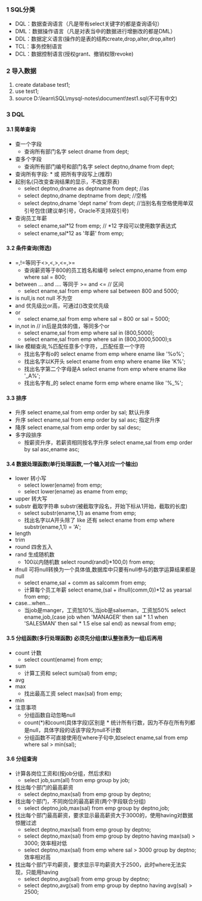 ### 1 SQL分类
  * DQL：数据查询语言（凡是带有select关键字的都是查询语句）
  * DML：数据操作语言（凡是对表当中的数据进行增删改的都是DML）
  * DDL：数据定义语言(操作的是表的结构create,drop,alter,drop,alter)
  * TCL：事务控制语言
  * DCL：数据控制语言(授权grant、撤销权限revoke)

### 2 导入数据
  1. create database test1;
  2. use test1;
  3.  source D:\learn\SQL\mysql-notes\document\test1.sql(不可有中文)

### 3 DQL
#### 3.1 简单查询
  * 查一个字段
    * 查询所有部门名字  select dname from dept;
  * 查多个字段
    * 查询所有部门编号和部门名字  select deptno,dname from dept;
  * 查询所有字段: * 或 把所有字段写上(推荐)
  * 起别名(只改变查询结果的显示，不改变原表)
    * select deptno,dname as deptname from dept; //as
    * select deptno,dname deptname from dept;  //空格
    * select deptno,dname 'dept name' from dept;  //当别名有空格使用单双引号包住(建议单引号，Oracle不支持双引号)
  * 查询员工年薪
    * select ename,sal*12 from emp; // *12 字段可以使用数学表达式
    * select ename,sal*12 as '年薪' from emp;
  
#### 3.2 条件查询(筛选)
  * =,!=等同于<>,<,>,<=,>=
    * 查询薪资等于800的员工姓名和编号  select empno,ename from emp where sal = 800;
  * between … and …. 等同于 >= and <= // 区间
    * select ename,sal from emp where sal between 800 and 5000;
  * is null,is not null 不为空
  * and 优先级比or高，可通过()改变优先级
  * or 
    * select ename,sal from emp where sal = 800 or sal = 5000;
  * in,not in  // in后是具体的值，等同多个or
    *  select ename,sal from emp where sal in (800,5000);
    *  select ename,sal from emp where sal in (800,3000,5000);s
  * like 模糊查询,%匹配任意多个字符，_匹配任意一个字符
    * 找出名字有o的 select ename from emp where ename like '%o%';
    * 找出名字以K开头 select ename from emp where ename like 'K%';
    * 找出名字第二个字母是A  select ename from emp where ename like '_A%';
    * 找出名字有_的 select ename form emp where ename like '%\_%';

 #### 3.3 排序
  * 升序 select ename,sal from emp order by sal; 默认升序
  * 升序 select ename,sal from emp order by sal asc; 指定升序
  * 降序 select ename,sal from emp order by sal desc;
  * 多字段排序 
    * 按薪资升序，若薪资相同按名字升序 select ename,sal from emp order by sal asc,ename asc;
   
#### 3.4 数据处理函数(单行处理函数,一个输入对应一个输出)
  * lower 转小写
    * select lower(ename) from emp;
    * select lower(ename) as ename from emp;
  * upper 转大写
  * substr 截取字符串 substr(被截取字段名，开始下标从1开始，截取的长度)
    *  select substr(ename,1,1) as ename from emp;
    * 找出名字以A开头除了 like 还有 select ename from emp where substr(ename,1,1) = 'A';
  * length
  * trim
  * round 四舍五入
  * rand 生成随机数
    * 100以内随机数 select round(rand()*100,0) from emp;
  * ifnull 可将null转换为一个具体值,数据库中只要有null参与的数学运算结果都是null
    * select ename,sal + comm as salcomm from emp;
    * 计算每个员工年薪 select ename,(sal + ifnull(comm,0))*12 as yearsal from emp;
  * case...when...
    * 当job是manger，工资加10%,当job是salseman，工资加50%  select ename,job,(case job when 'MANAGER' then sal * 1.1 when 'SALESMAN' then sal * 1.5 else sal end) as newsal from emp;
  
#### 3.5 分组函数(多行处理函数) 必须先分组(默认整张表为一组)后再用
 * count 计数
   *  select count(ename) from emp;
 * sum
   * 计算工资和 select sum(sal) from emp;
 * avg
 * max
   * 找出最高工资  select max(sal) from emp;
 * min
 * 注意事项
   * 分组函数自动忽略null
   * count(*)和count(具体字段)区别是 * 统计所有行数，因为不存在所有列都是null，具体字段的话该字段为null不计数
   * 分组函数不可直接使用在where子句中,如select ename,sal from emp where sal > min(sal);

#### 3.6 分组查询
 * 计算各岗位工资和(按job分组，然后求和)
   *  select job,sum(all) from emp group by job;
 * 找出每个部门的最高薪资
   * select deptno,max(sal)  from emp group by deptno;
 * 找出每个部门，不同岗位的最高薪资(两个字段联合分组)
   *  select deptno,job,max(sal) from emp group by deptno,job;
 * 找出每个部门最高薪资，要求显示最高薪资大于3000的，使用having对数据惊醒过滤
   * select deptno,max(sal) from emp group by deptno;
   * select deptno,max(sal) from emp group by deptno having max(sal) > 3000; 效率相对低
   * select deptno,max(sal) from emp where sal > 3000 group by deptno; 效率相对高
  * 找出每个部门平均薪资，要求显示平均薪资大于2500，此时where无法实现，只能用having
    * select deptno,avg(sal) from emp group by deptno;
    * select deptno,avg(sal) from emp group by deptno having avg(sal) > 2500;